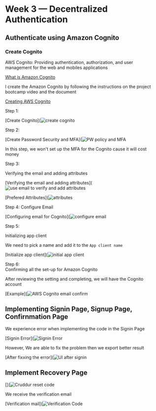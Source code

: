 # Week 3 — Decentralized Authentication

## Authenticate using Amazon Cognito

### Create Cognito

AWS Cognito: Providing authentication, authorization, and user management for the web and mobiles applications

[What is Amazon Cognito](https://docs.aws.amazon.com/cognito/latest/developerguide/what-is-amazon-cognito.html)


I create the Amazon Cognito by following the instructions on the project bootcamp video and the document 

[Creating AWS Cognito](https://docs.aws.amazon.com/cognito/latest/developerguide/tutorial-create-user-pool.html)


Step 1: 

[Create Cognito](![create cognito](https://user-images.githubusercontent.com/93460271/224466465-624604c8-ebaa-4a36-a19b-f7b42d92546b.png)

Step 2: 

[Create Password Security and MFA](![PW policy and MFA](https://user-images.githubusercontent.com/93460271/224466501-7a5b5fef-4fe3-4cfa-9b38-38a90994411e.png)

In this step, we won't set up the MFA for the Cognito cause it will cost money

Step 3: 

Verifying the email and adding attributes 

[Verifying the email and adding attributes](![use email to verify and add attributes](https://user-images.githubusercontent.com/93460271/224466632-f918dc86-40fd-4b8c-9266-feaeb4173ddf.png)

[Prefered Attributes](![attributes](https://user-images.githubusercontent.com/93460271/224466811-365496de-3f79-4d21-b1d0-99a593931079.png)

Step 4: 
Configure Email

[Configuring email for Cognito](![configure email](https://user-images.githubusercontent.com/93460271/224466776-2c4d8201-c27a-41ab-92be-41923b672be8.png)

Step 5: 

Initializing app client

We need to pick a name and add it to the ``` App client name ```

[Initialize app client](![initial app client](https://user-images.githubusercontent.com/93460271/224466842-6b8f6a5a-d907-467b-94f7-f517c5b8cccd.png)

Step 6:  
Confirming all the set-up for Amazon Cognito

After reviewing the setting and completing, we will have the Cognito account 

[Example](![AWS Cognito email confirm](https://user-images.githubusercontent.com/93460271/224466945-7ad23fc3-e9ab-4089-b841-0354282981c0.png)

## Implementing Signin Page, Signup Page, Confirnmation Page

We experience error when implementing the code in the Signin Page
 
[Signin Error](![Signin Error](https://user-images.githubusercontent.com/93460271/224468626-98f0c7ad-2f4b-4d85-b666-f92f6b6afc17.png)

However, We are able to fix the problem then we export better result 

[After fixxing the error](![UI after signin](https://user-images.githubusercontent.com/93460271/224468730-716ce730-b0b1-418f-afd2-664d98de6062.png)


## Implement Recovery Page

[](![Cruddur reset code](https://user-images.githubusercontent.com/93460271/224468819-4be50642-5a52-4730-a222-e9262f134416.png)

We receive the verification email

[Verification mail](![Verification Code](https://user-images.githubusercontent.com/93460271/224469110-72b5423a-c425-4068-931e-0aec1ab8a618.png)




